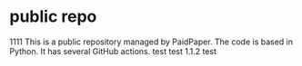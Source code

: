 # public repo
1111
This is a public repository managed by PaidPaper. The code is based in Python. It has several GitHub actions.
test
test 1.1.2
test



